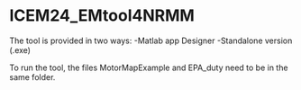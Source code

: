 # ICEM24_EMtool4NRMM
The tool is provided in two ways: 
-Matlab app Designer
-Standalone version (.exe)

To run the tool, the files MotorMapExample and EPA_duty need to be in the same folder.
